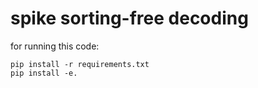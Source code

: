 # spike sorting-free decoding

for running this code:
```
pip install -r requirements.txt
pip install -e.
```

